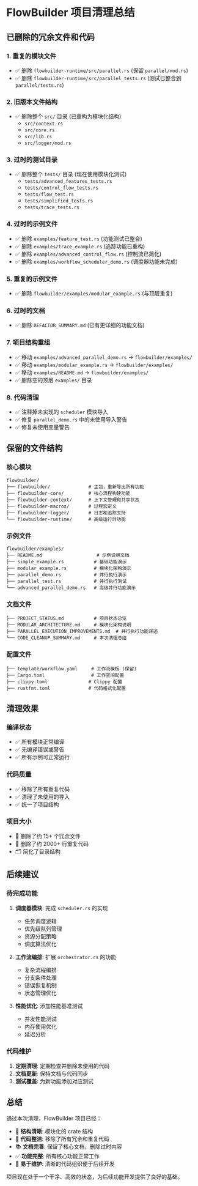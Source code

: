 # FlowBuilder 项目清理总结

## 已删除的冗余文件和代码

### 1. 重复的模块文件

-   ✅ 删除 `flowbuilder-runtime/src/parallel.rs` (保留 `parallel/mod.rs`)
-   ✅ 删除 `flowbuilder-runtime/src/parallel_tests.rs` (测试已整合到 `parallel/tests.rs`)

### 2. 旧版本文件结构

-   ✅ 删除整个 `src/` 目录 (已重构为模块化结构)
    -   `src/context.rs`
    -   `src/core.rs`
    -   `src/lib.rs`
    -   `src/logger/mod.rs`

### 3. 过时的测试目录

-   ✅ 删除整个 `tests/` 目录 (现在使用模块化测试)
    -   `tests/advanced_features_tests.rs`
    -   `tests/control_flow_tests.rs`
    -   `tests/flow_test.rs`
    -   `tests/simplified_tests.rs`
    -   `tests/trace_tests.rs`

### 4. 过时的示例文件

-   ✅ 删除 `examples/feature_test.rs` (功能测试已整合)
-   ✅ 删除 `examples/trace_example.rs` (追踪功能已重构)
-   ✅ 删除 `examples/advanced_control_flow.rs` (控制流已简化)
-   ✅ 删除 `examples/workflow_scheduler_demo.rs` (调度器功能未完成)

### 5. 重复的示例文件

-   ✅ 删除 `flowbuilder/examples/modular_example.rs` (与顶层重复)

### 6. 过时的文档

-   ✅ 删除 `REFACTOR_SUMMARY.md` (已有更详细的功能文档)

### 7. 项目结构重组

-   ✅ 移动 `examples/advanced_parallel_demo.rs` → `flowbuilder/examples/`
-   ✅ 移动 `examples/modular_example.rs` → `flowbuilder/examples/`
-   ✅ 移动 `examples/README.md` → `flowbuilder/examples/`
-   ✅ 删除空的顶层 `examples/` 目录

### 8. 代码清理

-   ✅ 注释掉未实现的 `scheduler` 模块导入
-   ✅ 修复 `parallel_demo.rs` 中的未使用导入警告
-   ✅ 修复未使用变量警告

## 保留的文件结构

### 核心模块

```
flowbuilder/
├── flowbuilder/              # 主包，重新导出所有功能
├── flowbuilder-core/         # 核心流程构建功能
├── flowbuilder-context/      # 上下文管理和共享状态
├── flowbuilder-macros/       # 过程宏定义
├── flowbuilder-logger/       # 日志和追踪支持
└── flowbuilder-runtime/      # 高级运行时功能
```

### 示例文件

```
flowbuilder/examples/
├── README.md                    # 示例说明文档
├── simple_example.rs           # 基础功能演示
├── modular_example.rs          # 模块化架构演示
├── parallel_demo.rs            # 并行执行演示
├── parallel_test.rs            # 并行执行测试
└── advanced_parallel_demo.rs   # 高级并行功能演示
```

### 文档文件

```
├── PROJECT_STATUS.md           # 项目状态总览
├── MODULAR_ARCHITECTURE.md     # 模块化架构说明
├── PARALLEL_EXECUTION_IMPROVEMENTS.md  # 并行执行功能详述
└── CODE_CLEANUP_SUMMARY.md     # 本次清理总结
```

### 配置文件

```
├── template/workflow.yaml     # 工作流模板 (保留)
├── Cargo.toml                 # 工作空间配置
├── clippy.toml               # Clippy 配置
├── rustfmt.toml              # 代码格式化配置
```

## 清理效果

### 编译状态

-   ✅ 所有模块正常编译
-   ✅ 无编译错误或警告
-   ✅ 所有示例可正常运行

### 代码质量

-   ✅ 移除了所有重复代码
-   ✅ 清理了未使用的导入
-   ✅ 统一了项目结构

### 项目大小

-   📁 删除了约 15+ 个冗余文件
-   📄 删除了约 2000+ 行重复代码
-   🗂️ 简化了目录结构

## 后续建议

### 待完成功能

1. **调度器模块**: 完成 `scheduler.rs` 的实现
   - 任务调度逻辑
   - 优先级队列管理
   - 资源分配策略
   - 调度算法优化

2. **工作流编排**: 扩展 `orchestrator.rs` 的功能
   - 复杂流程编排
   - 分支条件处理
   - 错误恢复机制
   - 状态管理优化

3. **性能优化**: 添加性能基准测试
   - 并发性能测试
   - 内存使用优化
   - 延迟分析

### 代码维护

1. **定期清理**: 定期检查并删除未使用的代码
2. **文档更新**: 保持文档与代码同步
3. **测试覆盖**: 为新功能添加对应测试

## 总结

通过本次清理，FlowBuilder 项目已经：

-   🎯 **结构清晰**: 模块化的 crate 结构
-   🧹 **代码整洁**: 移除了所有冗余和重复代码
-   📚 **文档完善**: 保留了核心文档，删除过时内容
-   ✅ **功能完整**: 所有核心功能正常工作
-   🚀 **易于维护**: 清晰的代码组织便于后续开发

项目现在处于一个干净、高效的状态，为后续功能开发提供了良好的基础。
